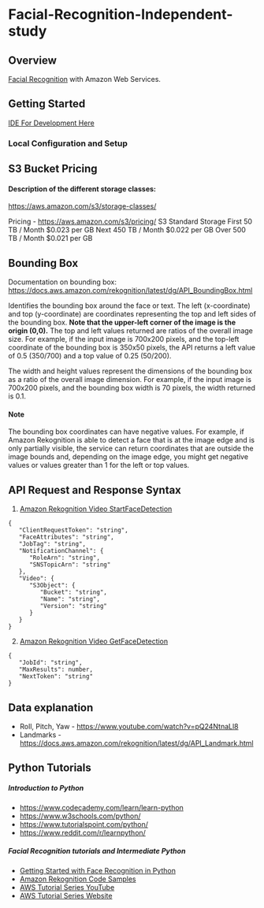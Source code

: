 # Facial-Recognition-Independent-study

## Overview
[Facial Recognition](https://aws.amazon.com/rekognition/) with Amazon Web Services.

## Getting Started
[IDE For Development Here](<linkToDownloadIDE>)

### Local Configuration and Setup

## S3 Bucket Pricing

#### Description of the different storage classes:
https://aws.amazon.com/s3/storage-classes/

Pricing - https://aws.amazon.com/s3/pricing/
S3 Standard Storage
First 50 TB / Month	$0.023 per GB
Next 450 TB / Month	$0.022 per GB
Over 500 TB / Month	$0.021 per GB



## Bounding Box
Documentation on bounding box: https://docs.aws.amazon.com/rekognition/latest/dg/API_BoundingBox.html

Identifies the bounding box around the face or text. The left (x-coordinate) and top (y-coordinate) are coordinates representing the top and left sides of the bounding box. **Note that the upper-left corner of the image is the origin (0,0).**
The top and left values returned are ratios of the overall image size. For example, if the input image is 700x200 pixels, and the top-left coordinate of the bounding box is 350x50 pixels, the API returns a left value of 0.5 (350/700) and a top value of 0.25 (50/200).

The width and height values represent the dimensions of the bounding box as a ratio of the overall image dimension. For example, if the input image is 700x200 pixels, and the bounding box width is 70 pixels, the width returned is 0.1.

#### Note
The bounding box coordinates can have negative values. For example, if Amazon Rekognition is able to detect a face that is at the image edge and is only partially visible, the service can return coordinates that are outside the image bounds and, depending on the image edge, you might get negative values or values greater than 1 for the left or top values.

## API Request and Response Syntax
1. [Amazon Rekognition Video StartFaceDetection](https://docs.aws.amazon.com/rekognition/latest/dg/API_StartFaceDetection.html)
```
{
   "ClientRequestToken": "string",
   "FaceAttributes": "string",
   "JobTag": "string",
   "NotificationChannel": { 
      "RoleArn": "string",
      "SNSTopicArn": "string"
   },
   "Video": { 
      "S3Object": { 
         "Bucket": "string",
         "Name": "string",
         "Version": "string"
      }
   }
}
```

2. [Amazon Rekognition Video GetFaceDetection](https://docs.aws.amazon.com/rekognition/latest/dg/API_GetFaceDetection.html)
```
{
   "JobId": "string",
   "MaxResults": number,
   "NextToken": "string"
}
```


## Data explanation
- Roll, Pitch, Yaw - https://www.youtube.com/watch?v=pQ24NtnaLl8
- Landmarks - https://docs.aws.amazon.com/rekognition/latest/dg/API_Landmark.html

## Python Tutorials
##### Introduction to Python 
   - https://www.codecademy.com/learn/learn-python
   - https://www.w3schools.com/python/
   - https://www.tutorialspoint.com/python/
   - https://www.reddit.com/r/learnpython/
##### Facial Recognition tutorials and Intermediate Python
   - [Getting Started with Face Recognition in Python](https://www.youtube.com/watch?v=IWoigw6-crg)
   - [Amazon Rekognition Code Samples](https://gist.github.com/alexcasalboni/0f21a1889f09760f8981b643326730ff)
   - [AWS Tutorial Series YouTube](https://www.youtube.com/channel/UClLLJjpSWRRa1BosQrNVDjA)
   - [AWS Tutorial Series Website](https://awstutorialseries.com)

